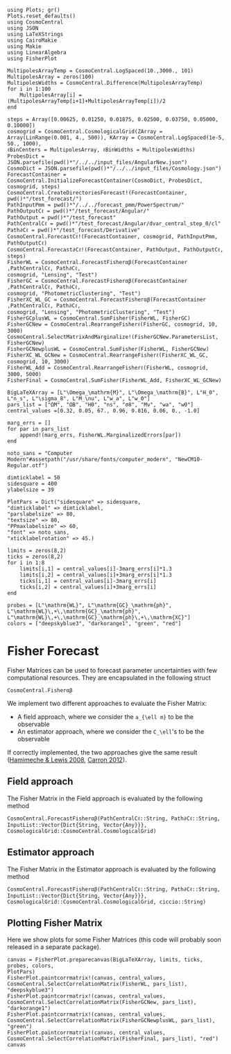 ```@setup tutorial
using Plots; gr()
Plots.reset_defaults()
using CosmoCentral
using JSON
using LaTeXStrings
using CairoMakie
using Makie
using LinearAlgebra
using FisherPlot

MultipolesArrayTemp = CosmoCentral.LogSpaced(10.,3000., 101)
MultipolesArray = zeros(100)
MultipolesWidths = CosmoCentral.Difference(MultipolesArrayTemp)
for i in 1:100
    MultipolesArray[i] = (MultipolesArrayTemp[i+1]+MultipolesArrayTemp[i])/2
end

steps = Array([0.00625, 0.01250, 0.01875, 0.02500, 0.03750, 0.05000, 0.10000])
cosmogrid = CosmoCentral.CosmologicalGrid(ZArray =
Array(LinRange(0.001, 4., 500)), KArray = CosmoCentral.LogSpaced(1e-5, 50., 1000),
ℓBinCenters = MultipolesArray, ℓBinWidths = MultipolesWidths)
ProbesDict = JSON.parsefile(pwd()*"/../../input_files/AngularNew.json")
CosmoDict = JSON.parsefile(pwd()*"/../../input_files/Cosmology.json")
ForecastContainer = CosmoCentral.InitializeForecastContainer(CosmoDict, ProbesDict,
cosmogrid, steps)
CosmoCentral.CreateDirectoriesForecast!(ForecastContainer, pwd()*"/test_forecast/")
PathInputPmm = pwd()*"/../../forecast_pmm/PowerSpectrum/"
PathOutputCℓ = pwd()*"/test_forecast/Angular/"
PathOutput = pwd()*"/test_forecast"
PathCentralCℓ = pwd()*"/test_forecast/Angular/dvar_central_step_0/cl"
Path∂Cℓ = pwd()*"/test_forecast/Derivative"
CosmoCentral.ForecastCℓ!(ForecastContainer, cosmogrid, PathInputPmm, PathOutputCℓ)
CosmoCentral.Forecast∂Cℓ!(ForecastContainer, PathOutput, PathOutputCℓ, steps)
FisherWL = CosmoCentral.ForecastFisherαβ(ForecastContainer ,PathCentralCℓ, Path∂Cℓ,
cosmogrid, "Lensing", "Test")
FisherGC = CosmoCentral.ForecastFisherαβ(ForecastContainer ,PathCentralCℓ, Path∂Cℓ,
cosmogrid, "PhotometricClustering", "Test")
FisherXC_WL_GC = CosmoCentral.ForecastFisherαβ(ForecastContainer ,PathCentralCℓ, Path∂Cℓ,
cosmogrid, "Lensing", "PhotometricClustering", "Test")
FisherGCplusWL = CosmoCentral.SumFisher(FisherWL, FisherGC)
FisherGCNew = CosmoCentral.RearrangeFisherℓ(FisherGC, cosmogrid, 10, 3000)
CosmoCentral.SelectMatrixAndMarginalize!(FisherGCNew.ParametersList, FisherGCNew)
FisherGCNewplusWL = CosmoCentral.SumFisher(FisherWL, FisherGCNew)
FisherXC_WL_GCNew = CosmoCentral.RearrangeFisherℓ(FisherXC_WL_GC, cosmogrid, 10, 3000)
FisherWL_Add = CosmoCentral.RearrangeFisherℓ(FisherWL, cosmogrid, 3000, 5000)
FisherFinal = CosmoCentral.SumFisher(FisherWL_Add, FisherXC_WL_GCNew)

BigLaTeXArray = [L"\Omega_\mathrm{M}", L"\Omega_\mathrm{B}", L"H_0", L"n_s", L"\sigma_8", L"M_\nu", L"w_a", L"w_0"]
pars_list = ["ΩM", "ΩB", "H0", "ns", "σ8", "Mν", "wa", "w0"]
central_values =[0.32, 0.05, 67., 0.96, 0.816, 0.06, 0., -1.0]

marg_errs = []
for par in pars_list
    append!(marg_errs, FisherWL.MarginalizedErrors[par])
end

noto_sans = "Computer Modern"#assetpath("/usr/share/fonts/computer_modern", "NewCM10-Regular.otf")

dimticklabel = 50
sidesquare = 400
ylabelsize = 39

PlotPars = Dict("sidesquare" => sidesquare,
"dimticklabel" => dimticklabel,
"parslabelsize" => 80,
"textsize" => 80,
"PPmaxlabelsize" => 60,
"font" => noto_sans,
"xticklabelrotation" => 45.)

limits = zeros(8,2)
ticks = zeros(8,2)
for i in 1:8
    limits[i,1] = central_values[i]-3marg_errs[i]*1.3
    limits[i,2] = central_values[i]+3marg_errs[i]*1.3
    ticks[i,1] = central_values[i]-3marg_errs[i]
    ticks[i,2] = central_values[i]+3marg_errs[i]
end

probes = [L"\mathrm{WL}", L"\mathrm{GC}_\mathrm{ph}",
L"\mathrm{WL}\,+\,\mathrm{GC}_\mathrm{ph}",
L"\mathrm{WL}\,+\,\mathrm{GC}_\mathrm{ph}\,+\,\mathrm{XC}"]
colors = ["deepskyblue3", "darkorange1", "green", "red"]
```

# Fisher Forecast

Fisher Matrices can be used to forecast parameter uncertainties with few computational
resources. They are encapsulated in the following struct
```@docs
CosmoCentral.Fisherαβ
```
We implement two different approaches to evaluate the Fisher Matrix:

- A field approach, where we consider the ``a_{\ell m}`` to be the observable
- An estimator approach, where we consider the ``C_\ell``'s to be the observable

If correctly implemented, the two approaches give the same result ([Hamimeche & Lewis 2008](https://arxiv.org/abs/0801.0554), [Carron 2012](https://arxiv.org/abs/1204.4724)).

## Field approach

The Fisher Matrix in the Field approach is evaluated by the following method

```@docs
CosmoCentral.ForecastFisherαβ(PathCentralCℓ::String, Path∂Cℓ::String,
InputList::Vector{Dict{String, Vector{Any}}},
CosmologicalGrid::CosmoCentral.CosmologicalGrid)
```

## Estimator approach

The Fisher Matrix in the Estimator approach is evaluated by the following method

```@docs
CosmoCentral.ForecastFisherαβ(PathCentralCℓ::String, Path∂Cℓ::String,
InputList::Vector{Dict{String, Vector{Any}}},
CosmologicalGrid::CosmoCentral.CosmologicalGrid, ciccio::String)
```

## Plotting Fisher Matrix
Here we show plots for some Fisher Matrices (this code will probably soon released in a
separate package).
```@example tutorial
canvas = FisherPlot.preparecanvas(BigLaTeXArray, limits, ticks, probes, colors,
PlotPars)
FisherPlot.paintcorrmatrix!(canvas, central_values,
CosmoCentral.SelectCorrelationMatrix(FisherWL, pars_list), "deepskyblue3")
FisherPlot.paintcorrmatrix!(canvas, central_values,
CosmoCentral.SelectCorrelationMatrix(FisherGCNew, pars_list), "darkorange1")
FisherPlot.paintcorrmatrix!(canvas, central_values,
CosmoCentral.SelectCorrelationMatrix(FisherGCNewplusWL, pars_list), "green")
FisherPlot.paintcorrmatrix!(canvas, central_values,
CosmoCentral.SelectCorrelationMatrix(FisherFinal, pars_list), "red")
canvas
```
